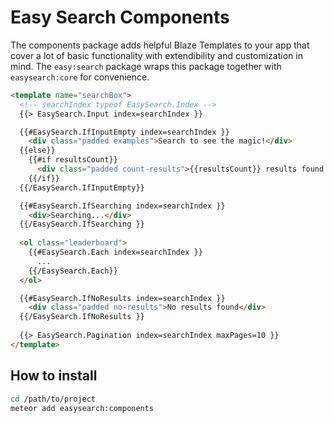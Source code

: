 Easy Search Components
=====================

The components package adds helpful Blaze Templates to your app that cover a lot of basic functionality with extendibility 
and customization in mind. The `easy:search` package wraps this package together with `easysearch:core` for convenience. 

```html
<template name="searchBox">
  <!-- searchIndex typeof EasySearch.Index -->
  {{> EasySearch.Input index=searchIndex }}

  {{#EasySearch.IfInputEmpty index=searchIndex }}
    <div class="padded examples">Search to see the magic!</div>
  {{else}}
    {{#if resultsCount}}
      <div class="padded count-results">{{resultsCount}} results found.</div>
    {{/if}}
  {{/EasySearch.IfInputEmpty}}

  {{#EasySearch.IfSearching index=searchIndex }}
    <div>Searching...</div>
  {{/EasySearch.IfSearching }}  
  
  <ol class="leaderboard">
    {{#EasySearch.Each index=searchIndex }}
      ...
    {{/EasySearch.Each}}
  </ol>

  {{#EasySearch.IfNoResults index=searchIndex }}
    <div class="padded no-results">No results found</div>
  {{/EasySearch.IfNoResults }}
  
  {{> EasySearch.Pagination index=searchIndex maxPages=10 }}
</template>
```

## How to install

```sh
cd /path/to/project
meteor add easysearch:components
```
